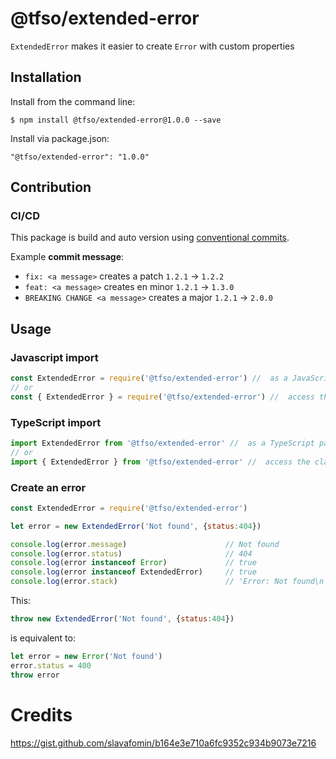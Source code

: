 # @tfso/extended-error
`ExtendedError` makes it easier to create `Error` with custom properties

## Installation
Install from the command line:
```
$ npm install @tfso/extended-error@1.0.0 --save
```

Install via package.json:
```
"@tfso/extended-error": "1.0.0"
```

## Contribution
### CI/CD
This package is build and auto version using [conventional commits](https://www.conventionalcommits.org/en/v1.0.0/).

Example **commit message**:
* `fix: <a message>` creates a patch `1.2.1` -> `1.2.2`
* `feat: <a message>` creates en minor `1.2.1` -> `1.3.0`
* `BREAKING CHANGE <a message>` creates a major  `1.2.1` -> `2.0.0`

## Usage

### Javascript import
```javascript
const ExtendedError = require('@tfso/extended-error') //  as a JavaScript package
// or
const { ExtendedError } = require('@tfso/extended-error') //  access the class itself
```

###  TypeScript import
```typescript
import ExtendedError from '@tfso/extended-error' //  as a TypeScript package
// or
import { ExtendedError } from '@tfso/extended-error' //  access the class itself
```

### Create an error
```javascript
const ExtendedError = require('@tfso/extended-error')

let error = new ExtendedError('Not found', {status:404})

console.log(error.message)                      // Not found
console.log(error.status)                       // 404
console.log(error instanceof Error)             // true 
console.log(error instanceof ExtendedError)     // true 
console.log(error.stack)                        // 'Error: Not found\n    at repl:1:9\n ...
```

This:
```javascript
throw new ExtendedError('Not found', {status:404})
```
is equivalent to:
```javascript
let error = new Error('Not found')
error.status = 400
throw error
```


# Credits
https://gist.github.com/slavafomin/b164e3e710a6fc9352c934b9073e7216